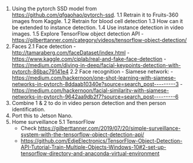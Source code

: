 1. Using the pytorch SSD model from https://github.com/qfgaohao/pytorch-ssd. 
    1.1 Retrain it to Fruits-360 images from Kaggle.
    1.2 Retrain for blood cell detection
    1.3 How can it be extended to instance detection.
    1.4 Use instance detection in video images.
    1.5 Explore TensorFlow object detection API
        - https://gilberttanner.com/category/videos/tensorflow-object-detection/
2. Faces
    2.1 Face detection
        - http://tamaraberg.com/faceDataset/index.html
        - https://www.kaggle.com/ciplab/real-and-fake-face-detection
        - https://medium.com/diving-in-deep/facial-keypoints-detection-with-pytorch-86bac79141e4
    2.2 Face recognition
        - Siamese network: 
        - https://medium.com/hackernoon/one-shot-learning-with-siamese-networks-in-pytorch-8ddaab10340e?source=search_post---------3
        - https://medium.com/hackernoon/facial-similarity-with-siamese-networks-in-pytorch-9642aa9db2f7?source=search_post---------6
3. Combine 1 & 2 to do in video person detection and then person identification.
4. Port this to Jetson Nano.
5. Home surveillance
    5.1 TensorFlow
    - Check https://gilberttanner.com/2019/07/20/simple-surveillance-system-with-the-tensorflow-object-detection-api/
    - https://github.com/EdjeElectronics/TensorFlow-Object-Detection-API-Tutorial-Train-Multiple-Objects-Windows-10#2-set-up-tensorflow-directory-and-anaconda-virtual-environment
